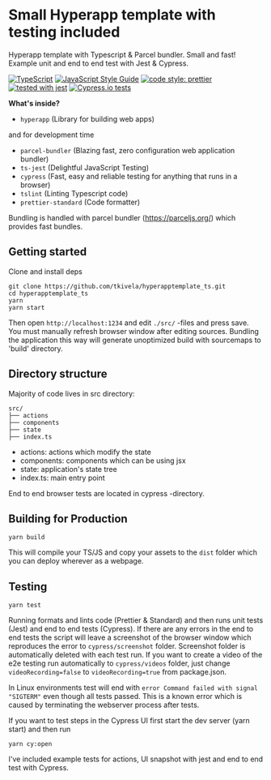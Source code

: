 # Small Hyperapp template with testing included

Hyperapp template with Typescript & Parcel bundler. Small and fast!
Example unit and end to end test with Jest & Cypress.

[![TypeScript](https://badges.frapsoft.com/typescript/love/typescript.svg?v=101)](https://github.com/ellerbrock/typescript-badges/)
[![JavaScript Style Guide](https://img.shields.io/badge/code_style-standard-brightgreen.svg)](https://standardjs.com)
[![code style: prettier](https://img.shields.io/badge/code_style-prettier-ff69b4.svg?style=flat-square)](https://github.com/prettier/prettier)
[![tested with jest](https://img.shields.io/badge/tested_with-jest-99424f.svg)](https://github.com/facebook/jest)
[![Cypress.io tests](https://img.shields.io/badge/cypress.io-tests-green.svg?style=flat-square)](https://cypress.io)

**What's inside?**

* `hyperapp` (Library for building web apps)

and for development time
* `parcel-bundler` (Blazing fast, zero configuration web application bundler)
* `ts-jest` (Delightful JavaScript Testing)
* `cypress` (Fast, easy and reliable testing for anything that runs in a browser)
* `tslint` (Linting Typescript code)
* `prettier-standard` (Code formatter)

Bundling is handled with parcel bundler (https://parceljs.org/) which provides fast bundles.

## Getting started

Clone and install deps

```
git clone https://github.com/tkivela/hyperapptemplate_ts.git
cd hyperapptemplate_ts
yarn
yarn start
```

Then open `http://localhost:1234` and edit `./src/` -files and press save. You must manually refresh browser window after editing sources. Bundling the application this way will generate unoptimized build with sourcemaps to 'build' directory.

## Directory structure

Majority of code lives in src directory:

```
src/
├── actions
├── components
├── state
├── index.ts
```

* actions: actions which modify the state
* components: components which can be using jsx
* state: application's state tree
* index.ts: main entry point

End to end browser tests are located in cypress -directory.


## Building for Production

```
yarn build
```

This will compile your TS/JS and copy your assets to the `dist` folder which
you can deploy wherever as a webpage.

## Testing

```
yarn test
```

Running formats and lints code (Prettier & Standard) and then runs unit tests (Jest) and end to end tests (Cypress). If there are any errors in the end to end tests the script will leave a screenshot of the browser window which reproduces the error to `cypress/screenshot` folder. Screenshot folder is automatically deleted with each test run. If you want to create a video of the e2e testing run automatically to `cypress/videos` folder, just change `videoRecording=false` to `videoRecording=true` from package.json.

In Linux environments test will end with `error Command failed with signal "SIGTERM"` even though all tests passed. This is a known error which is caused by terminating the webserver process after tests.


If you want to test steps in the Cypress UI first start the dev server (yarn start) and then run
```
yarn cy:open
```


I've included example tests for actions, UI snapshot with jest and end to end test with Cypress.
